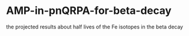# AMP-in-pnQRPA-for-beta-decay
the projected results about half lives of the Fe isotopes in the beta decay

